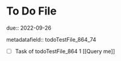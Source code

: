 # To Do File

due:: 2022-09-26

metadatafield:: todoTestFile_864_74

- [ ] Task of todoTestFile_864 1 [[Query me]]
